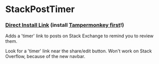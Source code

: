 # StackPostTimer

### [Direct Install Link](https://github.com/TheIoTCrowd/StackPostTimer/raw/master/timer.user.js) (install [Tampermonkey first](https://tampermonkey.net/)!)

Adds a 'timer' link to posts on Stack Exchange to remind you to review them.

Look for a 'timer' link near the share/edit button. Won't work on Stack Overflow, because of the new navbar. 
